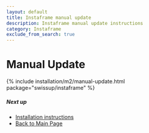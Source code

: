 ```yaml
---
layout: default
title: Instaframe manual update
description: Instaframe manual update instructions
category: Instaframe
exclude_from_search: true
---
```


# Manual Update

{% include installation/m2/manual-update.html package="swissup/instaframe" %}

##### Next up

 -  [Installation instructions](../)
 -  [Back to Main Page](../../)
